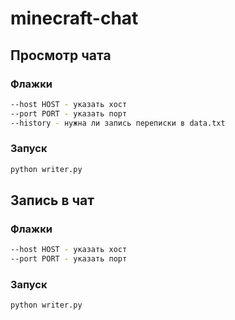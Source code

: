 # minecraft-chat

## Просмотр чата

### Флажки

```sh
--host HOST - указать хост
--port PORT - указать порт
--history - нужна ли запись переписки в data.txt
```

### Запуск
```sh
python writer.py
```

## Запись в чат

### Флажки

```sh
--host HOST - указать хост
--port PORT - указать порт
```

### Запуск
```sh
python writer.py
```
